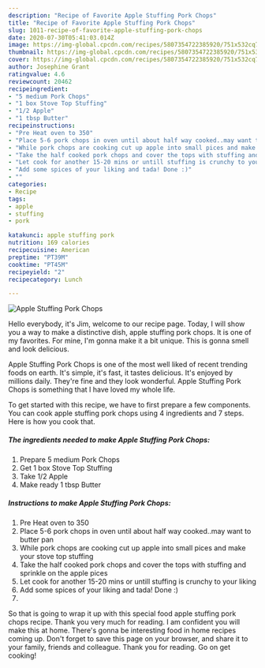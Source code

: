 ```yaml
---
description: "Recipe of Favorite Apple Stuffing Pork Chops"
title: "Recipe of Favorite Apple Stuffing Pork Chops"
slug: 1011-recipe-of-favorite-apple-stuffing-pork-chops
date: 2020-07-30T05:41:03.014Z
image: https://img-global.cpcdn.com/recipes/5807354722385920/751x532cq70/apple-stuffing-pork-chops-recipe-main-photo.jpg
thumbnail: https://img-global.cpcdn.com/recipes/5807354722385920/751x532cq70/apple-stuffing-pork-chops-recipe-main-photo.jpg
cover: https://img-global.cpcdn.com/recipes/5807354722385920/751x532cq70/apple-stuffing-pork-chops-recipe-main-photo.jpg
author: Josephine Grant
ratingvalue: 4.6
reviewcount: 20462
recipeingredient:
- "5 medium Pork Chops"
- "1 box Stove Top Stuffing"
- "1/2 Apple"
- "1 tbsp Butter"
recipeinstructions:
- "Pre Heat oven to 350"
- "Place 5-6 pork chops in oven until about half way cooked..may want to butter pan"
- "While pork chops are cooking cut up apple into small pices and make your stove top stuffing"
- "Take the half cooked pork chops and cover the tops with stuffing and sprinkle on the apple pices"
- "Let cook for another 15-20 mins or untill stuffing is crunchy to your liking"
- "Add some spices of your liking and tada! Done :)"
- ""
categories:
- Recipe
tags:
- apple
- stuffing
- pork

katakunci: apple stuffing pork 
nutrition: 169 calories
recipecuisine: American
preptime: "PT39M"
cooktime: "PT45M"
recipeyield: "2"
recipecategory: Lunch

---
```



![Apple Stuffing Pork Chops](https://img-global.cpcdn.com/recipes/5807354722385920/751x532cq70/apple-stuffing-pork-chops-recipe-main-photo.jpg)

Hello everybody, it's Jim, welcome to our recipe page. Today, I will show you a way to make a distinctive dish, apple stuffing pork chops. It is one of my favorites. For mine, I'm gonna make it a bit unique. This is gonna smell and look delicious.

Apple Stuffing Pork Chops is one of the most well liked of recent trending foods on earth. It's simple, it's fast, it tastes delicious. It's enjoyed by millions daily. They're fine and they look wonderful. Apple Stuffing Pork Chops is something that I have loved my whole life.




To get started with this recipe, we have to first prepare a few components. You can cook apple stuffing pork chops using 4 ingredients and 7 steps. Here is how you cook that.

<!--inarticleads1-->

##### The ingredients needed to make Apple Stuffing Pork Chops:

1. Prepare 5 medium Pork Chops
1. Get 1 box Stove Top Stuffing
1. Take 1/2 Apple
1. Make ready 1 tbsp Butter




<!--inarticleads2-->

##### Instructions to make Apple Stuffing Pork Chops:

1. Pre Heat oven to 350
1. Place 5-6 pork chops in oven until about half way cooked..may want to butter pan
1. While pork chops are cooking cut up apple into small pices and make your stove top stuffing
1. Take the half cooked pork chops and cover the tops with stuffing and sprinkle on the apple pices
1. Let cook for another 15-20 mins or untill stuffing is crunchy to your liking
1. Add some spices of your liking and tada! Done :)
1. 




So that is going to wrap it up with this special food apple stuffing pork chops recipe. Thank you very much for reading. I am confident you will make this at home. There's gonna be interesting food in home recipes coming up. Don't forget to save this page on your browser, and share it to your family, friends and colleague. Thank you for reading. Go on get cooking!
